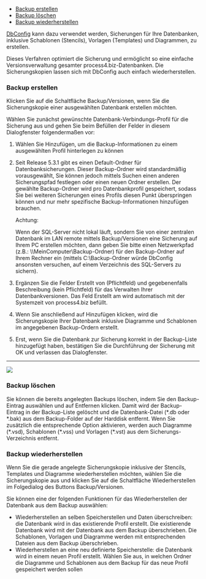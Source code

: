 -   [Backup erstellen](#BackupvonDatenbanken-Backuperstellen)
-   [Backup löschen](#BackupvonDatenbanken-Backuplöschen)
-   [Backup
    wiederherstellen](#BackupvonDatenbanken-Backupwiederherstellen)
    

[DbConfig](dbconfig-verwalten-von-datenbanken) kann dazu verwendet
werden, Sicherungen für Ihre Datenbanken, inklusive Schablonen
(Stencils), Vorlagen (Templates) und Diagrammen, zu erstellen.

Dieses Verfahren optimiert die Sicherung und ermöglicht so eine einfache
Versionsverwaltung gesamter process4.biz-Datenbanken. Die
Sicherungskopien lassen sich mit DbConfig auch einfach wiederherstellen.

### Backup erstellen

Klicken Sie auf die Schaltfläche Backup/Versionen, wenn Sie die
Sicherungskopie einer ausgewählten Datenbank erstellen möchten.

Wählen Sie zunächst gewünschte Datenbank-Verbindungs-Profil für die
Sicherung aus und gehen Sie beim Befüllen der Felder in diesem
Dialogfenster folgendermaßen vor:

1.  Wählen Sie Hinzufügen, um die Backup-Informationen zu einem
    ausgewählten Profil hinterlegen zu können
2.  Seit Release 5.3.1 gibt es einen Default-Ordner für
    Datenbanksicherungen. Dieser Backup-Ordner wird standardmäßig
    vorausgewählt, Sie können jedoch mittels Suchen einen anderen
    Sicherungspfad festlegen oder einen neuen Ordner erstellen. Der
    gewählte Backup-Ordner wird pro Datenbankprofil gespeichert, sodass
    Sie bei weiteren Sicherungen eines Profils diesen Punkt überspringen
    können und nur mehr spezifische Backup-Informationen hinzufügen
    brauchen.

    <div class="warning"> 
    Achtung:

    Wenn der SQL-Server nicht lokal läuft, sondern Sie von einer
    zentralen Datenbank im LAN remote mittels Backup/Versionen eine
    Sicherung auf Ihrem PC erstellen möchten, dann geben Sie bitte einen
    Netzwerkpfad (z.B.: \\\\MeinComputer\\Backup-Ordner) für den
    Backup-Ordner auf Ihrem Rechner ein (mittels C:\\Backup-Ordner würde
    DbConfig ansonsten versuchen, auf einem Verzeichnis des SQL-Servers
    zu sichern).
    </div> 

3.  Ergänzen Sie die Felder Erstellt von (Pflichtfeld) und
    gegebenenfalls Beschreibung (kein Pflichtfeld) für das Verwalten
    Ihrer Datenbankversionen. Das Feld Erstellt am wird automatisch mit
    der Systemzeit von process4.biz befüllt.

4.  Wenn Sie anschließend auf Hinzufügen klicken, wird die
    Sicherungskopie Ihrer Datenbank inklusive Diagramme und Schablonen
    im angegebenen Backup-Ordern erstellt.

5.  Erst, wenn Sie die Datenbank zur Sicherung korrekt in der
    Backup-Liste hinzugefügt haben, bestätigen Sie die Durchführung der
    Sicherung mit OK und verlassen das Dialogfenster.


------------------------------------------------------------------------

![](//images.ctfassets.net/utx1h0gfm1om/YRDHZflEyYcCWwcwSuKcw/7677d50f528c006dc74dbce929d291e9/1017702.png)

### Backup löschen

Sie können die bereits angelegten Backups löschen, indem Sie den
Backup-Eintrag auswählen und auf Entfernen klicken. Damit wird der
Backup-Eintrag in der Backup-Liste gelöscht und die Datenbank-Datei
(\*.db oder \*.bak) aus dem Backup-Folder auf der Harddisk entfernt.
Wenn Sie zusätzlich die entsprechende Option aktivieren, werden auch
Diagramme (\*.vsd), Schablonen (\*.vss) und Vorlagen (\*.vst) aus dem
Sicherungs-Verzeichnis entfernt.

### Backup wiederherstellen

Wenn Sie die gerade angelegte Sicherungskopie inklusive der Stencils,
Templates und Diagramme wiederherstellen möchten, wählen Sie die
Sicherungskopie aus und klicken Sie auf die Schaltfläche
Wiederherstellen im Folgedialog des Buttons Backup/Versionen.

Sie können eine der folgenden Funktionen für das Wiederherstellen der
Datenbank aus dem Backup auswählen:

-   Wiederherstellen an selben Speicherstellen und Daten überschreiben:
    die Datenbank wird in das existierende Profil erstellt. Die
    existierende Datenbank wird mit der Datenbank aus dem Backup
    überschrieben. Die Schablonen, Vorlagen und Diagramme werden mit
    entsprechenden Dateien aus dem Backup überschrieben.
-   Wiederherstellen an eine neu definierte Speicherstelle: die
    Datenbank wird in einem neuen Profil erstellt. Wählen Sie aus, in
    welchen Ordner die Diagramme und Schablonen aus dem Backup für das
    neue Profil gespeichert werden sollen

